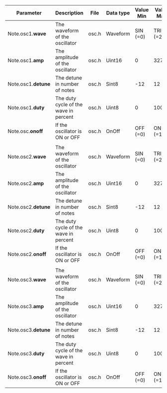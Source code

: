 | Parameter            | Description                           | File  | Data type | Value Min | Value Max |
|----------------------|---------------------------------------|-------|-----------|-----------|-----------|
| Note.osc1.**wave**   | The waveform of the oscillator        | osc.h | Waveform  | SIN (=0)  | TRI (=2)  |
| Note.osc1.**amp**    | The amplitude of the oscillator       | osc.h | Uint16    | 0         | 32767     |
| Note.osc1.**detune** | The detune in number of notes         | osc.h | Sint8     | -12       | 12        |
| Note.osc1.**duty**   | The duty cycle of the wave in percent | osc.h | Uint8     | 0         | 100       |
| Note.osc.**onoff**   | If the oscillator is ON or OFF        | osc.h | OnOff     | OFF (=0)  | ON (=1)   |
|                      |                                       |       |           |           |           |
| Note.osc2.**wave**   | The waveform of the oscillator        | osc.h | Waveform  | SIN (=0)  | TRI (=2)  |
| Note.osc2.**amp**    | The amplitude of the oscillator       | osc.h | Uint16    | 0         | 32767     |
| Note.osc2.**detune** | The detune in number of notes         | osc.h | Sint8     | -12       | 12        |
| Note.osc2.**duty**   | The duty cycle of the wave in percent | osc.h | Uint8     | 0         | 100       |
| Note.osc2.**onoff**  | If the oscillator is ON or OFF        | osc.h | OnOff     | OFF (=0)  | ON (=1)   |
|                      |                                       |       |           |           |           |
| Note.osc3.**wave**   | The waveform of the oscillator        | osc.h | Waveform  | SIN (=0)  | TRI (=2)  |
| Note.osc3.**amp**    | The amplitude of the oscillator       | osc.h | Uint16    | 0         | 32767     |
| Note.osc3.**detune** | The detune in number of notes         | osc.h | Sint8     | -12       | 12        |
| Note.osc3.**duty**   | The duty cycle of the wave in percent | osc.h | Uint8     | 0         | 100       |
| Note.osc3.**onoff**  | If the oscillator is ON or OFF        | osc.h | OnOff     | OFF (=0)  | ON (=1)   |
